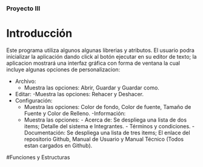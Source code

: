 ### Proyecto III

# Introducción
Este programa utiliza algunos algunas librerias y atributos. El usuario podra inicializar la aplicación dando click al botón ejecutar en su editor de texto; la aplicacion mostrará una interfaz gráfica con forma de ventana la cual incluye algunas opciones de personalizacion:
  - Archivo:
      - Muestra las opciones: Abrir, Guardar y Guardar como.
  - Editar:
      -Muestra las opciones: Rehacer y Deshacer.
  - Configuración:
      - Muestra las opciones: Color de fondo, Color de fuente, Tamaño de Fuente y Color de Relleno.
  -Información:
      - Muestra las opciones:
              - Acerca de: Se despliega una lista de dos items; Detalle del sistema e Integrantes.
              - Términos y condiciones.
              - Documentación: Se despliega una lista de tres items; El enlace del repositorio Github, Manual de Usuario y Manual Técnico (Todos estan cargados en Github).

#Funciones y Estructuras
